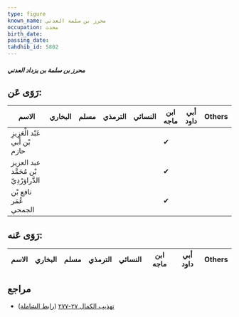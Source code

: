 ```yaml
---
type: figure
known_name: محرز بن سلمة العدني
occupation: محدث
birth_date:
passing_date:
tahdhib_id: 5802
---
```

##### محرز بن سلمة بن يزداد العدني

## رَوَى عَن:
| الاسم                                   | البخاري | مسلم | الترمذي | النسائي | ابن ماجه | أبي داود | Others |
| --------------------------------------- | ------- | ---- | ------- | ------- | -------- | -------- | ------ |
| عَبْد الْعَزِيزِ بْن أَبي حازم          |         |      |         |         | ✔        |          |        |
| عبد العزيز بْن مُحَمَّد الدَّراوَرْدِيّ |         |      |         |         | ✔        |          |        |
| نافع بْن عُمَر الجمحي                   |         |      |         |         | ✔        |          |        |
## رَوَى عَنه:
| الاسم | البخاري | مسلم | الترمذي | النسائي | ابن ماجه | أبي داود | Others |
| ----- | ------- | ---- | ------- | ------- | -------- | -------- | ------ |
## مراجع
- [تهذيب الكمال ٢٧-٢٧٧](obsidian://open?vault=Tahdhib-al-Kamal&file=Figures/٥٨٠٢-محرز%20بن%20سلمة%20بن%20يزداد%20العدني) ([رابط الشاملة](https://shamela.ws/book/3722/14666))